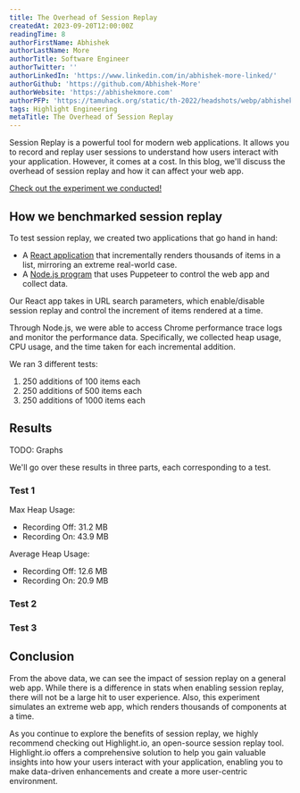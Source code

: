 ```yaml
---
title: The Overhead of Session Replay 
createdAt: 2023-09-20T12:00:00Z
readingTime: 8
authorFirstName: Abhishek
authorLastName: More
authorTitle: Software Engineer
authorTwitter: ''
authorLinkedIn: 'https://www.linkedin.com/in/abhishek-more-linked/'
authorGithub: 'https://github.com/Abhishek-More'
authorWebsite: 'https://abhishekmore.com'
authorPFP: 'https://tamuhack.org/static/th-2022/headshots/webp/abhishek.webp'
tags: Highlight Engineering
metaTitle: The Overhead of Session Replay 
---
```


Session Replay is a powerful tool for modern web applications. 
It allows you to record and replay user sessions to understand how users interact with your application. 
However, it comes at a cost. In this blog, we'll discuss the overhead of session replay and how it can affect your web app. 

[Check out the experiment we conducted!](https://github.com/highlight/session-replay-performance-benchmark)

## How we benchmarked session replay

To test session replay, we created two applications that go hand in hand:
- A [React application](https://github.com/highlight/session-replay-performance-benchmark/tree/main/replay-perf-app) that incrementally renders thousands of items in a list, mirroring an extreme real-world case.
- A [Node.js program](https://github.com/highlight/session-replay-performance-benchmark/tree/main/replay-perf-app) that uses Puppeteer to control the web app and collect data.

Our React app takes in URL search parameters, which enable/disable session replay and control the increment of items rendered at a time.

Through Node.js, we were able to access Chrome performance trace logs and monitor the performance data. Specifically, we collected heap usage, CPU usage, and the time taken for each incremental addition.

We ran 3 different tests:
1. 250 additions of 100 items each
2. 250 additions of 500 items each
3. 250 additions of 1000 items each

## Results

TODO: Graphs

We'll go over these results in three parts, each corresponding to a test.

### Test 1

Max Heap Usage:
- Recording Off: 31.2 MB
- Recording On: 43.9 MB

Average Heap Usage: 
- Recording Off: 12.6 MB
- Recording On: 20.9 MB


### Test 2

### Test 3






## Conclusion

From the above data, we can see the impact of session replay on a general web app. While there is a difference in stats when enabling session replay, there will not be a large hit to user experience. Also, this experiment simulates an extreme web app, which renders thousands of components at a time.

As you continue to explore the benefits of session replay, we highly recommend checking out Highlight.io, an open-source session replay tool. Highlight.io offers a comprehensive solution to help you gain valuable insights into how your users interact with your application, enabling you to make data-driven enhancements and create a more user-centric environment.
